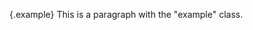 {.example}
This is a paragraph with the "example" class.

<style type="text/css">
.example {
    color: red;
}
</style>
